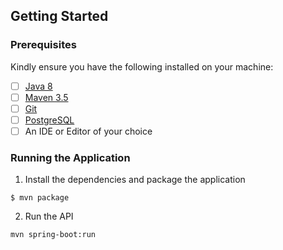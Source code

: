 ## Getting Started

### Prerequisites

Kindly ensure you have the following installed on your machine:

- [ ] [Java 8](https://www.java.com/en/download/help/download_options.xml)
- [ ] [Maven 3.5](https://maven.apache.org/install.html)
- [ ] [Git]()
- [ ] [PostgreSQL](https://www.educba.com/install-postgresql/)
- [ ] An IDE or Editor of your choice

### Running the Application

1. Install the dependencies and package the application
```
$ mvn package
```

2. Run the API
```
mvn spring-boot:run
```